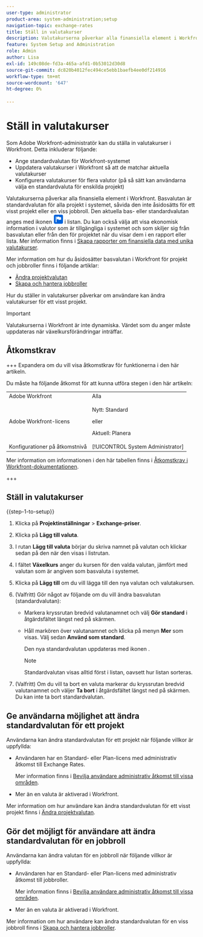 ```yaml
---
user-type: administrator
product-area: system-administration;setup
navigation-topic: exchange-rates
title: Ställ in valutakurser
description: Valutakurserna påverkar alla finansiella element i Workfront. Basvalutan är standardvalutan för alla projekt i hela systemet.
feature: System Setup and Administration
role: Admin
author: Lisa
exl-id: 149c08de-fd3a-465a-afd1-0b53012d30d8
source-git-commit: dc820b4012fec494ce5ebb1baefb4ee0df214916
workflow-type: tm+mt
source-wordcount: '647'
ht-degree: 0%

---
```


# Ställ in valutakurser

<!--
<p data-mc-conditions="QuicksilverOrClassic.Draft mode">*** DON'T DELETE, DRAFT OR HIDE THIS ARTICLE. IT IS LINKED TO THE PRODUCT, THROUGH THE CONTEXT SENSITIVE HELP LINKS. **</p>
-->

Som Adobe Workfront-administratör kan du ställa in valutakurser i Workfront. Detta inkluderar följande:

* Ange standardvalutan för Workfront-systemet
* Uppdatera valutakurser i Workfront så att de matchar aktuella valutakurser
* Konfigurera valutakurser för flera valutor (på så sätt kan användarna välja en standardvaluta för enskilda projekt)

Valutakurserna påverkar alla finansiella element i Workfront. Basvalutan är standardvalutan för alla projekt i systemet, såvida den inte åsidosätts för ett visst projekt eller en viss jobbroll. Den aktuella bas- eller standardvalutan anges med ikonen ![Standardvaluta](assets/default-icon.png) i listan. Du kan också välja att visa ekonomisk information i valutor som är tillgängliga i systemet och som skiljer sig från basvalutan eller från den för projektet när du visar dem i en rapport eller lista. Mer information finns i [Skapa rapporter om finansiella data med unika valutakurser](../../../reports-and-dashboards/reports/creating-and-managing-reports/create-financial-data-reports-unique-exchange-rates.md).

Mer information om hur du åsidosätter basvalutan i Workfront för projekt och jobbroller finns i följande artiklar:

* [Ändra projektvalutan](../../../manage-work/projects/project-finances/change-project-currency.md)
* [Skapa och hantera jobbroller](../../../administration-and-setup/set-up-workfront/organizational-setup/create-manage-job-roles.md)

Hur du ställer in valutakurser påverkar om användare kan ändra valutakurser för ett visst projekt.

>[!IMPORTANT]
>
>Valutakurserna i Workfront är inte dynamiska. Värdet som du anger måste uppdateras när växelkursförändringar inträffar.

## Åtkomstkrav

+++ Expandera om du vill visa åtkomstkrav för funktionerna i den här artikeln.

Du måste ha följande åtkomst för att kunna utföra stegen i den här artikeln:

<table style="table-layout:auto"> 
 <col> 
 <col> 
 <tbody> 
  <tr> 
   <td role="rowheader">Adobe Workfront</td> 
   <td>Alla</td> 
  </tr> 
  <tr> 
  <tr> 
   <td role="rowheader">Adobe Workfront-licens</td> 
   <td><p>Nytt: Standard</p>
       <p>eller</p>
       <p>Aktuell: Planera</p></td>
  </tr> 
  </tr> 
  <tr> 
   <td role="rowheader">Konfigurationer på åtkomstnivå</td> 
   <td>[!UICONTROL System Administrator]</td>
  </tr> 
 </tbody> 
</table>

Mer information om informationen i den här tabellen finns i [Åtkomstkrav i Workfront-dokumentationen](/help/quicksilver/administration-and-setup/add-users/access-levels-and-object-permissions/access-level-requirements-in-documentation.md).

+++

## Ställ in valutakurser

{{step-1-to-setup}}

1. Klicka på **Projektinställningar** > **Exchange-priser**.

1. Klicka på **Lägg till valuta**.
1. I rutan **Lägg till valuta** börjar du skriva namnet på valutan och klickar sedan på den när den visas i listrutan.
1. I fältet **Växelkurs** anger du kursen för den valda valutan, jämfört med valutan som är angiven som basvaluta i systemet.
1. Klicka på **Lägg till** om du vill lägga till den nya valutan och valutakursen.
1. (Valfritt) Gör något av följande om du vill ändra basvalutan (standardvalutan):

   * Markera kryssrutan bredvid valutanamnet och välj **Gör standard** i åtgärdsfältet längst ned på skärmen.
   * Håll markören över valutanamnet och klicka på menyn **Mer** som visas. Välj sedan **Använd som standard**.

     Den nya standardvalutan uppdateras med ikonen .

     >[!NOTE]
     >
     >Standardvalutan visas alltid först i listan, oavsett hur listan sorteras.

1. (Valfritt) Om du vill ta bort en valuta markerar du kryssrutan bredvid valutanamnet och väljer **Ta bort** i åtgärdsfältet längst ned på skärmen. Du kan inte ta bort standardvalutan.

## Ge användarna möjlighet att ändra standardvalutan för ett projekt

Användarna kan ändra standardvalutan för ett projekt när följande villkor är uppfyllda:

* Användaren har en Standard- eller Plan-licens med administrativ åtkomst till Exchange Rates.

  Mer information finns i [Bevilja användare administrativ åtkomst till vissa områden](../../../administration-and-setup/add-users/configure-and-grant-access/grant-users-admin-access-certain-areas.md).

* Mer än en valuta är aktiverad i Workfront.

Mer information om hur användare kan ändra standardvalutan för ett visst projekt finns i [Ändra projektvalutan](../../../manage-work/projects/project-finances/change-project-currency.md).

## Gör det möjligt för användare att ändra standardvalutan för en jobbroll

Användarna kan ändra valutan för en jobbroll när följande villkor är uppfyllda:

* Användaren har en Standard- eller Plan-licens med administrativ åtkomst till jobbroller.

  Mer information finns i [Bevilja användare administrativ åtkomst till vissa områden](../../../administration-and-setup/add-users/configure-and-grant-access/grant-users-admin-access-certain-areas.md).

* Mer än en valuta är aktiverad i Workfront.

Mer information om hur användare kan ändra standardvalutan för en viss jobbroll finns i [Skapa och hantera jobbroller](../../../administration-and-setup/set-up-workfront/organizational-setup/create-manage-job-roles.md).


<!--The default currency is the currency that is used as the default for all projects and reports throughout the system. The current default is indicated with an icon ![Default currency icon](assets/default-icon.png).-->
